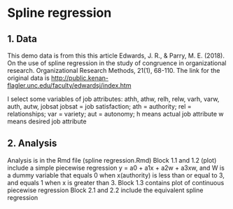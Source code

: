 # Spline regression 

## 1. Data
This demo data is from this this article Edwards, J. R., & Parry, M. E. (2018). On the use of spline regression in the study of congruence in organizational research. Organizational Research Methods, 21(1), 68-110.
The link for the original data is http://public.kenan-flagler.unc.edu/faculty/edwardsj/index.htm

I select some variables of job attributes: athh, athw, relh, relw, varh, varw, auth, autw, jobsat
jobsat = job satisfaction;
ath = authority; 
rel = relationships;
var = variety;
aut = autonomy;
h means actual job attribute
w means desired job attribute

## 2. Analysis 
Analysis is in the Rmd file (spline regression.Rmd)
Block 1.1 and 1.2 (plot) include a simple piecewise regression y = a0 + a1x + a2w + a3xw, and W is a dummy variable that equals 0 when x(authority) is less than or equal to 3, and equals 1 when x is greater than 3.
Block 1.3 contains plot of continuous piecewise regression
Block 2.1 and 2.2 include the equivalent spline regression
